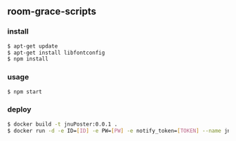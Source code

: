 ## room-grace-scripts

### install
```bash
$ apt-get update
$ apt-get install libfontconfig
$ npm install
```

### usage
```bash
$ npm start
```

### deploy
```bash
$ docker build -t jnuPoster:0.0.1 .
$ docker run -d -e ID=[ID] -e PW=[PW] -e notify_token=[TOKEN] --name jnuPoster:0.0.1 jnuPoster.0.0.1 /bin/bash -c "npm start"
```